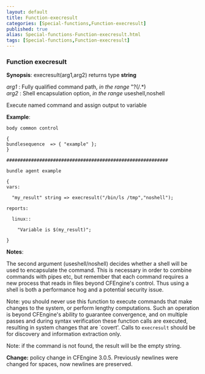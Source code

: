 ```yaml
---
layout: default
title: Function-execresult
categories: [Special-functions,Function-execresult]
published: true
alias: Special-functions-Function-execresult.html
tags: [Special-functions,Function-execresult]
---
```


### Function execresult

**Synopsis**: execresult(arg1,arg2) returns type **string**

  
 *arg1* : Fully qualified command path, *in the range* "?(/.\*)   
 *arg2* : Shell encapsulation option, *in the range* useshell,noshell   

Execute named command and assign output to variable

**Example**:  
   

~~~~
body common control

{
bundlesequence  => { "example" };
}

###########################################################

bundle agent example

{     
vars:

  "my_result" string => execresult("/bin/ls /tmp","noshell");

reports:

  linux::

    "Variable is $(my_result)";

}
~~~~

**Notes**:  
   

The second argument (useshell/noshell) decides whether a shell will be
used to encapsulate the command. This is necessary in order to combine
commands with pipes etc, but remember that each command requires a new
process that reads in files beyond CFEngine's control. Thus using a
shell is both a performance hog and a potential security issue.

Note: you should never use this function to execute commands that make
changes to the system, or perform lengthy computations. Such an
operation is beyond CFEngine's ability to guarantee convergence, and on
multiple passes and during syntax verification these function calls are
executed, resulting in system changes that are \`covert'. Calls to
`execresult` should be for discovery and information extraction only.

Note: if the command is not found, the result will be the empty string.

**Change:** policy change in CFEngine 3.0.5. Previously newlines were
changed for spaces, now newlines are preserved.
